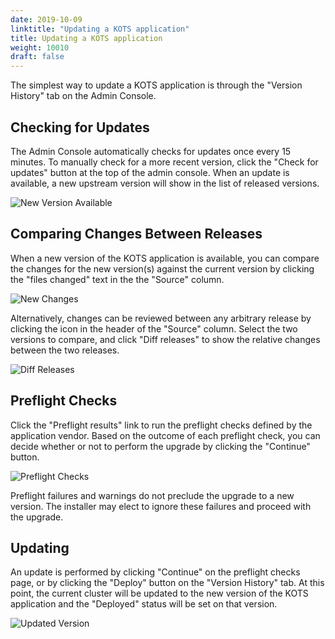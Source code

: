 ```yaml
---
date: 2019-10-09
linktitle: "Updating a KOTS application"
title: Updating a KOTS application
weight: 10010
draft: false
---
```


The simplest way to update a KOTS application is through the "Version History" tab on the Admin Console.

## Checking for Updates
The Admin Console automatically checks for updates once every 15 minutes. To manually check for a more recent version, click the "Check for updates" button at the top of the admin console. When an update is available, a new upstream version will show in the list of released versions.

![New Version Available](/images/new-version-available.png)

## Comparing Changes Between Releases
When a new version of the KOTS application is available, you can compare the changes for the new version(s) against the current version by clicking the "files changed" text in the the "Source" column.

![New Changes](/images/new-changes.png)

Alternatively, changes can be reviewed between any arbitrary release by clicking the icon in the header of the "Source" column. Select the two versions to compare, and click "Diff releases" to show the relative changes between the two releases.

![Diff Releases](/images/diff-releases.png)


## Preflight Checks
Click the "Preflight results" link to run the preflight checks defined by the application vendor. Based on the outcome of each preflight check, you can decide whether or not to perform the upgrade by clicking the "Continue" button.

![Preflight Checks](/images/preflight-checks.png)

Preflight failures and warnings do not preclude the upgrade to a new version. The installer may elect to ignore these failures and proceed with the upgrade.

## Updating
An update is performed by clicking "Continue" on the preflight checks page, or by clicking the "Deploy" button on the "Version History" tab. At this point, the current cluster will be updated to the new version of the KOTS application and the "Deployed" status will be set on that version.

![Updated Version](/images/updated-version.png)



